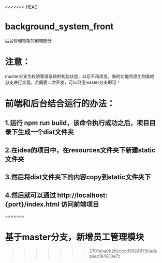 <<<<<<< HEAD
# background_system_front
后台管理框架的前端部分

# 注意：
master分支为权限管理系统的初始状态，以后不再改变，新的功能将添加到其他分支进行实现。若需要二次开发，可以只用master分支即可！

# 前端和后台结合运行的办法：
## 1.运行 npm run build，该命令执行成功之后，项目目录下生成一个dist文件夹
## 2.在idea的项目中，在resources文件夹下新建static文件夹
## 3.然后将dist文件夹下的内容copy到static文件夹下
## 4.然后就可以通过 http://localhost:{port}/index.html 访问前端项目
=======
# 基于master分支，新增员工管理模块
>>>>>>> 2701bba0b26cdccd99248790adea9ec194810e7c
